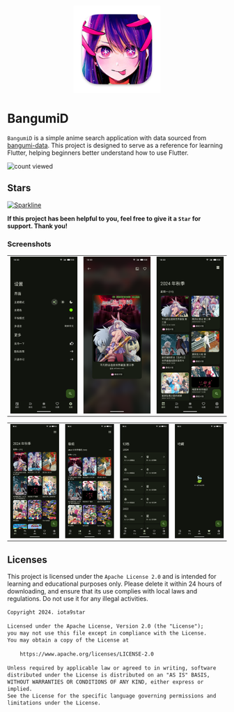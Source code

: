 <p align="center">
<img src="bgmd.png" width="200" alt="BangumiD">
</p>

# BangumiD

`BangumiD` is a simple anime search application with data sourced
from [bangumi-data](https://github.com/bangumi-data/bangumi-data). This project is designed to serve as a reference for
learning Flutter, helping beginners better understand how to use Flutter.

![count viewed](https://count.getloli.com/get/@iota9star:bgmd?theme=rule34)

## Stars

[![Sparkline](https://stars.medv.io/iota9star/bgmd.svg)](https://stars.medv.io/iota9star/bgmd)

**If this project has been helpful to you, feel free to give it a `Star` for support. Thank you!**

### Screenshots

<table>
<tbody>
<tr>
<td><img src="art/S41013-22140289_app.bgmd.bgmd.png"></td>
<td><img src="art/S41013-22133333_app.bgmd.bgmd.png"></td>
<td><img src="art/S41013-22141816_app.bgmd.bgmd.png"></td>
</tr>
</tbody>
</table>
<table>
<tbody>
<tr>
<td><img src="art/S41013-22134051_app.bgmd.bgmd.png"></td>
<td><img src="art/S41013-22134598_app.bgmd.bgmd.png"></td>
<td><img src="art/S41013-22135162_app.bgmd.bgmd.png"></td>
<td><img src="art/S41013-22135725_app.bgmd.bgmd.png"></td>
</tr>
</tbody>
</table>

## Licenses

This project is licensed under the `Apache License 2.0` and is intended for learning and educational purposes only.
Please delete it within 24 hours of downloading, and ensure that its use complies with local laws and regulations. Do
not use it for any illegal activities.

``` text
Copyright 2024. iota9star

Licensed under the Apache License, Version 2.0 (the "License");
you may not use this file except in compliance with the License.
You may obtain a copy of the License at

    https://www.apache.org/licenses/LICENSE-2.0

Unless required by applicable law or agreed to in writing, software
distributed under the License is distributed on an "AS IS" BASIS,
WITHOUT WARRANTIES OR CONDITIONS OF ANY KIND, either express or implied.
See the License for the specific language governing permissions and
limitations under the License.
```